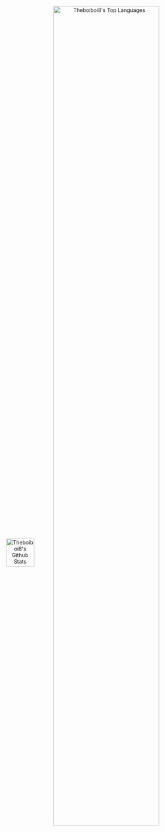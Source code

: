 <div align="center">
<img width="75" align="center" alt="Theboiboi8's Github Stats" src="https://github-readme-stats-sh.vercel.app/api?username=theboiboi8&theme=date_night&show_icons=true" />
<img align="center" width="75%" alt="Theboiboi8's Top Languages" src="https://github-readme-stats-sh.vercel.app/api/top-langs/?username=theboiboi8&langs_count=6&show_icons=true&theme=date_night&layout=compact&size_weight=0.5&count_weight=0.5" />
</div>
<br/>


